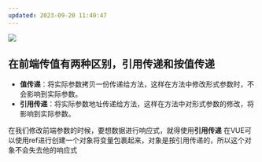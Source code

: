```yaml
---
updated: 2023-09-20 11:40:47
---
```


![](https://wrxinyue.oss-cn-hongkong.aliyuncs.com/img/20230828235236.png)


## 在前端传值有两种区别，引用传递和按值传递

* **值传递**：将实际参数拷贝一份传递给方法，这样在方法中修改形式参数时，不会影响到实际参数。
* **引用传递**：将实际参数地址传递给方法，这样在方法中对形式参数的修改，将影响到实际参数。

在我们修改前端参数的时候，要想数据进行响应式，就得使用**引用传递**
在VUE可以使用ref进行创建一个对象将变量包裹起来，对象是按引用传递的，所以这个对象不会失去他的响应式